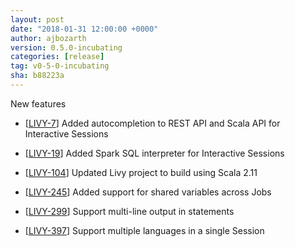 ```yaml
---
layout: post
date: "2018-01-31 12:00:00 +0000"
author: ajbozarth
version: 0.5.0-incubating
categories: [release]
tag: v0-5-0-incubating
sha: b88223a
---
```

<!--
{% comment %}
Licensed to the Apache Software Foundation (ASF) under one or more
contributor license agreements.  See the NOTICE file distributed with
this work for additional information regarding copyright ownership.
The ASF licenses this file to you under the Apache License, Version 2.0
(the "License"); you may not use this file except in compliance with
the License.  You may obtain a copy of the License at

http://www.apache.org/licenses/LICENSE-2.0

Unless required by applicable law or agreed to in writing, software
distributed under the License is distributed on an "AS IS" BASIS,
WITHOUT WARRANTIES OR CONDITIONS OF ANY KIND, either express or implied.
See the License for the specific language governing permissions and
limitations under the License.
{% endcomment %}
-->

New features

* [<a href="https://issues.apache.org/jira/browse/LIVY-7">LIVY-7</a>]
  Added autocompletion to REST API and Scala API for Interactive Sessions

* [<a href="https://issues.apache.org/jira/browse/LIVY-19">LIVY-19</a>]
  Added Spark SQL interpreter for Interactive Sessions

* [<a href="https://issues.apache.org/jira/browse/LIVY-104">LIVY-104</a>]
  Updated Livy project to build using Scala 2.11

* [<a href="https://issues.apache.org/jira/browse/LIVY-245">LIVY-245</a>]
  Added support for shared variables across Jobs

* [<a href="https://issues.apache.org/jira/browse/LIVY-299">LIVY-299</a>]
  Support multi-line output in statements

* [<a href="https://issues.apache.org/jira/browse/LIVY-397">LIVY-397</a>]
  Support multiple languages in a single Session
